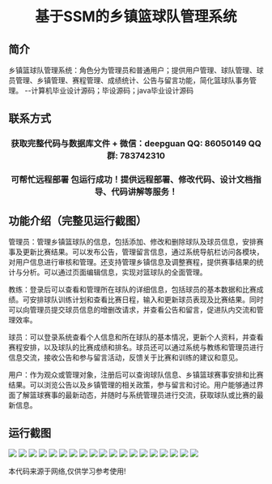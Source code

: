 <p><h1 align="center">基于SSM的乡镇篮球队管理系统</h1></p>

## 简介
乡镇篮球队管理系统：角色分为管理员和普通用户；提供用户管理、球队管理、球员管理、乡镇管理、赛程管理、成绩统计、公告与留言功能，简化篮球队事务管理。    --计算机毕业设计源码；毕设源码；java毕业设计源码


## 联系方式
<p><h3 align="center">获取完整代码与数据库文件 + 微信：deepguan QQ: 86050149 QQ群: 783742310</h3></p>
<p><h3 align="center">可帮忙远程部署 包运行成功！提供远程部署、修改代码、设计文档指导、代码讲解等服务！</h3></p>

## 功能介绍（完整见运行截图）
管理员：管理乡镇篮球队的信息，包括添加、修改和删除球队及球员信息，安排赛事及更新比赛结果。可以发布公告，管理留言信息，通过系统导航栏访问各模块，对用户信息进行审核和管理。还支持管理乡镇信息及调整赛程，提供赛事结果的统计与分析。可以通过页面编辑信息，实现对篮球队的全面管理。

教练：登录后可以查看和管理所在球队的详细信息，包括球员的基本数据和比赛成绩。可安排球队训练计划和查看比赛日程，输入和更新球员表现及比赛结果。同时可以向管理员提交球员信息的增删改请求，并查看公告和留言，促进队内交流和管理效率。

球员：可以登录系统查看个人信息和所在球队的基本情况，更新个人资料，并查看赛程安排，以及球队的比赛成绩和排名。球员还可以通过系统与教练和管理员进行信息交流，接收公告和参与留言活动，反馈关于比赛和训练的建议和意见。

用户：作为观众或管理对象，注册后可以查询球队信息、乡镇篮球赛事安排和比赛结果。可以浏览公告以及乡镇管理的相关政策，参与留言和讨论。用户能够通过界面了解篮球赛事的最新动态，并随时与系统管理员进行交流，获取球队或比赛的最新信息。


## 运行截图
![](img/001.jpg)
![](img/002.jpg)
![](img/003.jpg)
![](img/004.jpg)
![](img/005.jpg)
![](img/006.jpg)
![](img/007.jpg)
![](img/008.jpg)
![](img/009.jpg)
![](img/010.jpg)
![](img/011.jpg)
![](img/012.jpg)
![](img/013.jpg)
![](img/014.jpg)
![](img/015.jpg)
![](img/016.jpg)
![](img/017.jpg)
![](img/018.jpg)
![](img/019.jpg)

<p>本代码来源于网络,仅供学习参考使用!</p>
